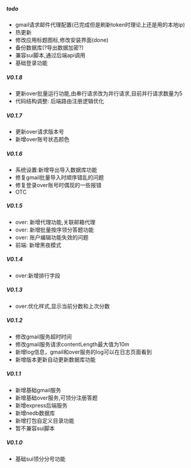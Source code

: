 ##### todo
+ gmail请求邮件代理配置(已完成但是刷新token时理论上还是用的本地ip)
+ 热更新
+ 修改应用标题图标,修改安装界面(done)
+ 备份数据库(?导出数据加密?)
+ 兼容sui脚本,通过后端api调用
+ 基础登录功能
##### V0.1.8
+ 更新over批量运行功能,由串行请求改为并行请求,目前并行请求数量为5
+ 代码结构调整: 后端路由注册逻辑优化

##### V0.1.7
+ 更新over请求版本号 
+ 新增over账号状态颜色
##### V0.1.6
+ 系统设置:新增导出导入数据库功能
+ 修复gmail批量导入时顺序错乱的问题
+ 修复登录over账号时偶现的一些报错
+ OTC
##### V0.1.5
+ over: 新增代理功能,关联邮箱代理
+ over: 新增批量按序领分答题功能
+ over: 账户编辑功能失效的问题
+ 前端: 新增黑夜模式

##### V0.1.4
+ over:新增排行字段
##### V0.1.3
+ over:优化样式,显示当前分数和上次分数
##### V0.1.2
+ 修改gmail服务超时时间
+ 修改gmail服务请求contentLength最大值为10m
+ 新增log信息，gmail和over服务的log可以在日志页面看到
+ 新增版本更新自动更新数据库功能
##### V0.1.1
+ 新增基础gmail服务
+ 新增基础over服务,可领分注册答题
+ 新增express后端服务
+ 新增nedb数据库
+ 新增打包自定义目录功能
+ 暂不兼容sui脚本
##### V0.1.0
+ 基础sui领分分号功能